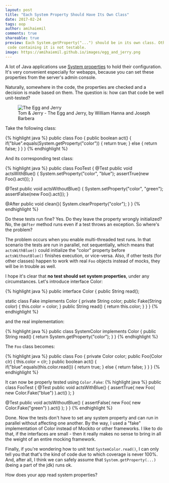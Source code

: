 ```yaml
---
layout: post
title: "Each System Property Should Have Its Own Class"
date: 2017-02-24
tags: oop
author: amihaiemil
comments: true
shareable: true
preview: Each System.getProperty("...") should be in its own class. Otherwise, the
 code containing it is not testable.
image: https://amihaiemil.github.io/images/egg_and_jerry.png
---
```


A lot of Java applications use [System properties](https://docs.oracle.com/javase/tutorial/essential/environment/sysprop.html)
to hold their configuration. It's very convenient especially for webapps,
because you can set these properties from the server's admin console.

Naturally, somewhere in the code, the properties are checked and a decision is made
based on them. The question is: how can that code be well unit-tested?

<figure class="articleimg">
 <img src="{{page.image}}" alt="The Egg and Jerry">
 <figcaption>
 Tom & Jerry - The Egg and Jerry, by  William Hanna and Joseph Barbera
 </figcaption>
</figure>

Take the following class:

{% highlight java %}
public class Foo {
  public boolean act() {
    if("blue".equals(System.getProperty("color")) {
      return true;
    } else {
      return false;
    }
  }
}
{% endhighlight %}

And its corresponding test class:

{% highlight java %}
public class FooTest {
  @Test
  public void actsWithBlue() {
    System.setProperty("color", "blue");
    assertTrue(new Foo().act());
  }

  @Test
  public void actsWithoutBlue() {
    System.setProperty("color", "green");
    assertFalse(new Foo().act());
  }

  @After
  public void clean(){
    System.clearProperty("color");
  }
}
{% endhighlight %}

Do these tests run fine? Yes. Do they leave the property wrongly initialized?
No, the ``@After`` method runs even if a test throws an exception.
So where's the problem?

The problem occurs when you enable multi-threaded test runs. In that scenario the tests
are run in parallel, not sequentially, which means that ``actsWithBlue()`` could
initialize the "color" property before ``actsWithoutBlue()`` finishes execution, or
vice-versa. Also, if other tests (for other classes) happen to work with real ``Foo``
objects instead of mocks, they will be in trouble as well.

I hope it's clear that **no test should set system properties**, under any circumstances.
Let's introduce interface Color:

{% highlight java %}
public interface Color {
  public String read();

  static class Fake implements Color {
    private String color;
    public Fake(String color) {
      this.color = color;
    }
    public String read() {
      return this.color;
    }
  }
}
{% endhighlight %}

and the real implementation:

{% highlight java %}
public class SystemColor implements Color {
  public String read() {
    return System.getProperty("color");
  }
}
{% endhighlight %}

The ``Foo`` class becomes:

{% highlight java %}
public class Foo {
  private Color color;
  public Foo(Color clr) {
    this.color = clr;
  }
  public boolean act() {
    if("blue".equals(this.color.read()) {
      return true;
    } else {
      return false;
    }
  }
}
{% endhighlight %}

It can now be properly tested using ``Color.Fake``:
{% highlight java %}
public class FooTest {
  @Test
  public void actsWithBlue() {
    assertTrue(
      new Foo(
        new Color.Fake("blue")
      ).act()
    );
  }

  @Test
  public void actsWithoutBlue() {
    assertFalse(
      new Foo(
        new Color.Fake("green")
      ).act()
    );
  }
}
{% endhighlight %}

Done. Now the tests don't have to set any system property and can run in parallel without
affecting one another. By the way, I used  a "fake" implementation of Color instead of Mockito or other frameworks. I like to do that, if the interfaces are small - then it really makes no sense to bring in all the weight of an entire mocking framework.

Finally, if you're wondering how to unit test ``SystemColor.read()``, I can only tell you that
that's the kind of code due to which coverage is never 100%. And, after all, I think we can safely
assume that ``System.getProperty(...)`` (being a part of the jdk) runs ok.

How does your app read system properties?
